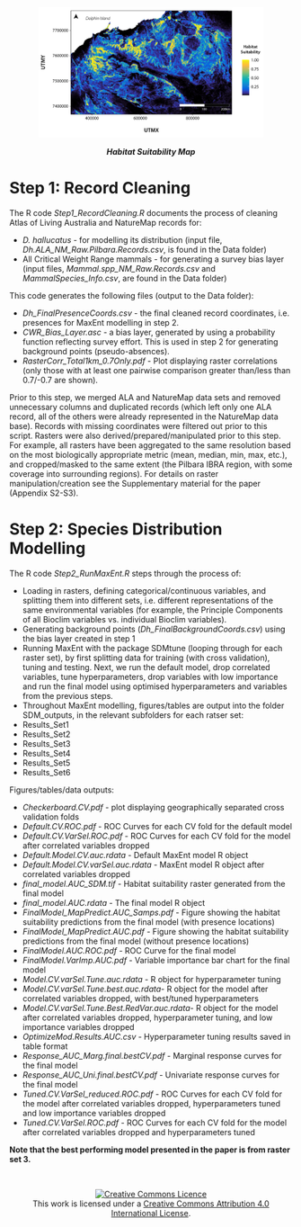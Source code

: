 <div align="center">
    <img src="SDM_outputs/Paper_Figure3.png" width="400px"</img> 
</div>
<p align="center">
<b><i>Habitat Suitability Map</i></b>
</p>

# Step 1: Record Cleaning 

The R code *Step1_RecordCleaning.R* documents the process of cleaning Atlas of Living Australia and NatureMap records for:
* *D. hallucatus* - for modelling its distribution (input file, *Dh.ALA_NM_Raw.Pilbara.Records.csv*, is found in the Data folder)
* All Critical Weight Range mammals - for generating a survey bias layer (input files, *Mammal.spp_NM_Raw.Records.csv* and *MammalSpecies_Info.csv*, are found in the Data folder)

This code generates the following files (output to the Data folder):
* *Dh_FinalPresenceCoords.csv* - the final cleaned record coordinates, i.e. presences for MaxEnt modelling in step 2.
* *CWR_Bias_Layer.asc* - a bias layer, generated by using a probability function reflecting survey effort. This is used in step 2 for generating background points (pseudo-absences).
* *RasterCorr_Total1km_0.7Only.pdf* - Plot displaying raster correlations (only those with at least one pairwise comparison greater than/less than 0.7/-0.7 are shown).

Prior to this step, we merged ALA and NatureMap data sets and removed unnecessary columns and duplicated records (which left only one ALA record, all of the others were already represented in the NatureMap data base). Records with missing coordinates were filtered out prior to this script. Rasters were also derived/prepared/manipulated prior to this step. For example, all rasters have been aggregated to the same resolution based on the most biologically appropriate metric (mean, median, min, max, etc.), and cropped/masked to the same extent (the Pilbara IBRA region, with some coverage into surrounding regions). For details on raster manipulation/creation see the Supplementary material for the paper (Appendix S2-S3).



# Step 2: Species Distribution Modelling

The R code *Step2_RunMaxEnt.R* steps through the process of:
- Loading in rasters, defining categorical/continuous variables, and splitting them into different sets, i.e. different representations of the same environmental variables (for example, the Principle Components of all Bioclim variables vs. individual Bioclim variables).
- Generating background points  (*Dh_FinalBackgroundCoords.csv*) using the bias layer created in step 1
- Running MaxEnt with the package SDMtune (looping through for each raster set), by first splitting data for training (with cross validation), tuning and testing. Next, we run the default model, drop correlated variables, tune hyperparameters, drop variables with low importance and run the final model using optimised hyperparameters and variables from the previous steps. 
- Throughout MaxEnt modelling, figures/tables are output into the folder SDM_outputs, in the relevant subfolders for each ratser set:
 - Results_Set1
 - Results_Set2
 - Results_Set3
 - Results_Set4
 - Results_Set5
 - Results_Set6
 
  Figures/tables/data outputs: 
  - *Checkerboard.CV.pdf* - plot displaying geographically separated cross validation folds
  - *Default.CV.ROC.pdf* - ROC Curves for each CV fold for the default model
  - *Default.CV.VarSel.ROC.pdf* - ROC Curves for each CV fold for the model after correlated variables dropped
  - *Default.Model.CV.auc.rdata* - Default MaxEnt model R object
  - *Default.Model.CV.varSel.auc.rdata* - MaxEnt model R object after correlated variables dropped
  - *final_model.AUC_SDM.tif* - Habitat suitability raster generated from the final model
  - *final_model.AUC.rdata* - The final model R object
  - *FinalModel_MapPredict.AUC_Samps.pdf* - Figure showing the habitat suitability predictions from the final model (with presence locations)
  - *FinalModel_MapPredict.AUC.pdf*  - Figure showing the habitat suitability predictions from the final model (without presence locations)
  - *FinalModel.AUC.ROC.pdf* - ROC Curve for the final model
  - *FinalModel.VarImp.AUC.pdf* - Variable importance bar chart for the final model
  - *Model.CV.varSel.Tune.auc.rdata* - R object for hyperparameter tuning
  - *Model.CV.varSel.Tune.best.auc.rdata*- R object for the model after correlated variables dropped, with best/tuned hyperparameters
  - *Model.CV.varSel.Tune.Best.RedVar.auc.rdata*- R object for the model after correlated variables dropped, hyperparameter tuning, and low importance variables dropped
  - *OptimizeMod.Results.AUC.csv* - Hyperparameter tuning results saved in table format
  - *Response_AUC_Marg.final.bestCV.pdf* - Marginal response curves for the final model
  - *Response_AUC_Uni.final.bestCV.pdf* - Univariate response curves for the final model
  - *Tuned.CV.VarSel_reduced.ROC.pdf* - ROC Curves for each CV fold for the model after correlated variables dropped, hyperparameters tuned and low importance variables dropped 
  - *Tuned.CV.VarSel.ROC.pdf* - ROC Curves for each CV fold for the model after correlated variables dropped and hyperparameters tuned


**Note that the best performing model presented in the paper is from raster set 3.**


&nbsp;
<div align="center">
<a rel="license" href="http://creativecommons.org/licenses/by/4.0/"><img alt="Creative Commons Licence" style="border-width:0" src="https://i.creativecommons.org/l/by/4.0/88x31.png" /></a><br />This work is licensed under a <a rel="license" href="http://creativecommons.org/licenses/by/4.0/">Creative Commons Attribution 4.0 International License</a>.
</div>
